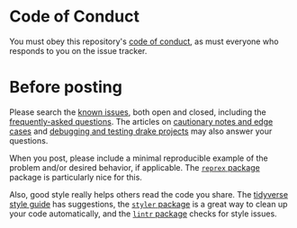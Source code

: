 # Code of Conduct

You must obey this repository's [code of conduct](https://github.com/ropensci/drake/blob/master/CONDUCT.md), as must everyone who responds to you on the issue tracker.

# Before posting

Please search the [known issues](https://github.com/ropensci/drake/issues), both open and closed, including the [frequently-asked questions](https://github.com/ropensci/drake/issues?q=is%3Aissue+is%3Aopen+label%3A%22Frequently+Asked+Question%22). The articles on [cautionary notes and edge cases](https://ropensci.github.io/drake/articles/caution.html) and [debugging and testing drake projects](https://ropensci.github.io/drake/articles/debug.html) may also answer your questions.

When you post, please include a minimal reproducible example of the problem and/or desired behavior, if applicable. The [`reprex` package](https://github.com/tidyverse/reprex) package is particularly nice for this.

Also, good style really helps others read the code you share. The [tidyverse style guide](http://style.tidyverse.org/) has suggestions, the [`styler` package](http://styler.r-lib.org/) is a great way to clean up your code automatically, and the [`lintr` package](https://github.com/jimhester/lintr) checks for style issues.
